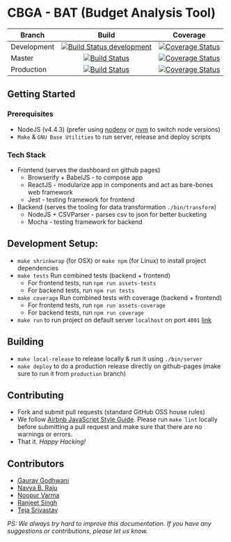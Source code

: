 # CBGA - BAT (Budget Analysis Tool)

|  Branch   | Build   | Coverage  |
|-----------|:-------:|:---------:|
|Development| [![Build Status development](https://travis-ci.org/cbgaindia/bat.svg?branch=development)](https://travis-ci.org/cbgaindia/bat) | [![Coverage Status](https://coveralls.io/repos/github/cbgaindia/bat/badge.svg?branch=development)](https://coveralls.io/github/cbgaindia/bat?branch=development) |
|Master     | [![Build Status](https://travis-ci.org/cbgaindia/bat.svg?branch=master)](https://travis-ci.org/cbgaindia/bat) | [![Coverage Status](https://coveralls.io/repos/github/cbgaindia/bat/badge.svg?branch=master)](https://coveralls.io/github/cbgaindia/bat?branch=master) |
|Production | [![Build Status](https://travis-ci.org/cbgaindia/bat.svg?branch=production)](https://travis-ci.org/cbgaindia/bat) | [![Coverage Status](https://coveralls.io/repos/github/cbgaindia/bat/badge.svg?branch=production)](https://coveralls.io/github/cbgaindia/bat?branch=production) |

## Getting Started

### Prerequisites
- NodeJS (v4.4.3) (prefer using [nodenv](https://github.com/nodenv/nodenv) or [nvm](https://github.com/creationix/nvm) to switch node versions)
- `Make` & `GNU Base Utilities` to run server, release and deploy scripts

### Tech Stack
- Frontend (serves the dashboard on github pages)
  - Browserify + BabelJS - to compose app 
  - ReactJS - modularize app in components and act as bare-bones web framework
  - Jest - testing framework for frontend
- Backend (serves the tooling for data transformation `./bin/transform`)
  - NodeJS + CSVParser - parses csv to json for better bucketing
  - Mocha - testing framework for backend

## Development Setup:
- `make shrinkwrap` (for OSX) or `make npm` (for Linux) to install project dependencies 
- `make tests` Run combined tests (backend + frontend)
  - For frontend tests, run `npm run assets-tests`
  - For backend tests, run `npm run tests`
- `make coverage` Run combined tests with coverage (backend + frontend)
  - For frontend tests, run `npm run assets-coverage`
  - For backend tests, run `npm run coverage`
- `make run` to run project on default server `localhost` on port `4001` [link](http://localhost:4001)

## Building
- `make local-release` to release locally & run it using `./bin/server`
- `make deploy` to do a production release directly on github-pages (make sure to run it from `production` branch)

## Contributing
- Fork and submit pull requests (standard GitHub OSS house rules)
- We follow [Airbnb JavaScript Style Guide](https://github.com/airbnb/javascript). Please run `make lint` locally
  before submitting a pull request and make sure that there are no warnings or errors.
- That it. _Happy Hacking!_

## Contributors
- [Gaurav Godhwani](https://github.com/gggodhwani)
- [Navya B. Raju](https://github.com/navsie)
- [Noopur Varma](https://github.com/noopurvarma)
- [Ranjeet Singh](https://github.com/raeoks)
- [Teja Srivastav](https://github.com/tejasrivastav)

_PS: We always try hard to improve this documentation. If you have any suggestions or contributions, please let us know._  
